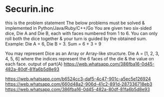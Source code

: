 # Securin.inc
this is the problem statement
The below problems must be solved & implemented in Python/Java/Ruby/C++/Go
You are given two six-sided dice, Die A and Die B, each with faces numbered from 1 to
6.
You can only roll both the dice together & your turn is guided by the obtained sum.
Example: Die A = 6, Die B = 3. Sum = 6 + 3 = 9

You may represent Dice as an Array or Array-like structure.
Die A = [1, 2, 3, 4, 5, 6] where the indices represent the 6 faces of the die & the value on
each face.
output of  part(A) 
https://web.whatsapp.com/386fba16-0d45-482a-80df-81fa6b5d8e93

https://web.whatsapp.com/b6524cc3-daf5-4c47-901c-a5ec5e126924
https://web.whatsapp.com/660d48a2-906d-41c2-891d-287336718eb3
https://web.whatsapp.com/386fba16-0d45-482a-80df-81fa6b5d8e93
